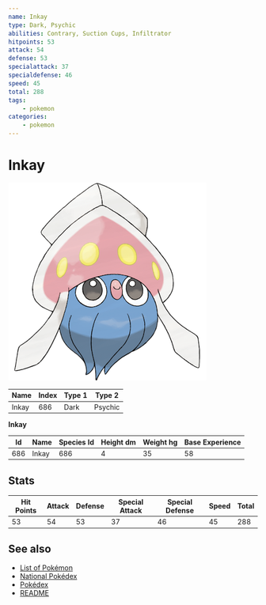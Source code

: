 ```yaml
---
name: Inkay
type: Dark, Psychic
abilities: Contrary, Suction Cups, Infiltrator
hitpoints: 53
attack: 54
defense: 53
specialattack: 37
specialdefense: 46
speed: 45
total: 288
tags:
    - pokemon
categories:
    - pokemon
---
```


# Inkay


![Inkay](images/686.png)

| **Name** | **Index** | **Type 1** | **Type 2** |
|----|----|----|----|
| Inkay | 686 | Dark | Psychic  |

**Inkay** 




| **Id** | **Name** | **Species Id** | **Height dm** | **Weight hg** | **Base Experience** |
|--------|----------|----------------|------------|------------|---------------------|
| 686 | Inkay | 686 | 4 | 35 | 58 |



## Stats

| **Hit Points** | **Attack** | **Defense** | **Special Attack** | **Special Defense** | **Speed** | **Total** |
|----------------|------------|-------------|--------------------|---------------------|-----------|-----------|
| 53 | 54 | 53 | 37 | 46 | 45 | 288 |

## See also

- [List of Pokémon](../pokemon.md)
- [National Pokédex](../national_pokedex.md)
- [Pokédex](../pokedex.md)
- [README](../README.md)
